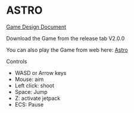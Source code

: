 # ASTRO

[Game Design Document](https://docs.google.com/document/d/1i_XhVgR4Vu_zUWtRE9sG5umHPWZK4GGFUdESB_jJJQk/edit?usp=sharing)

Download the Game from the release tab V2.0.0

You can also play the Game from web here: [Astro](https://bjornthor21.github.io/ASTRO/)


Controls

* WASD or Arrow keys
* Mouse: aim
* Left click: shoot
* Space: Jump
* Z: activate jetpack
* ECS: Pause

